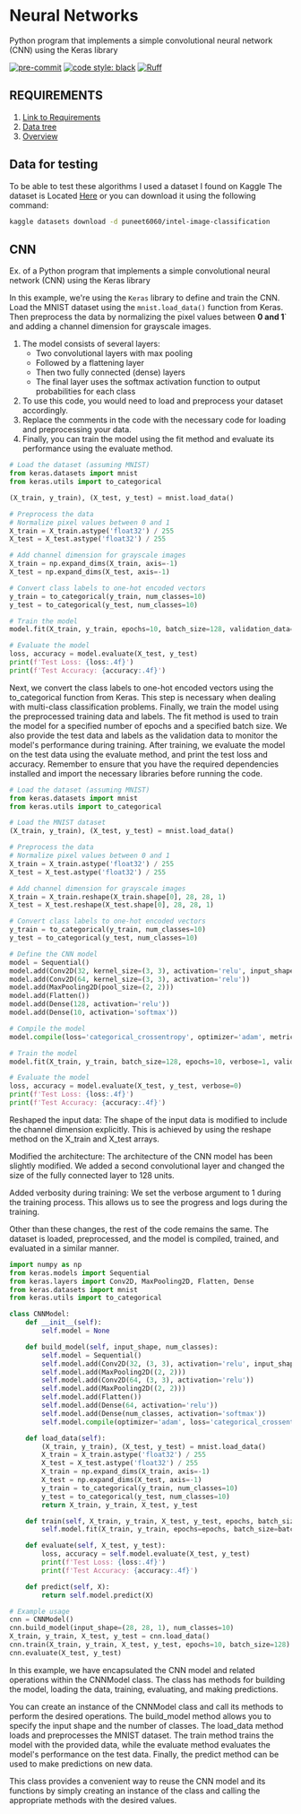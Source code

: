 # Neural Networks
Python program that implements a simple convolutional neural network (CNN) using the Keras library

<!-- BADGIE TIME -->

[![pre-commit](https://img.shields.io/badge/pre--commit-enabled-brightgreen?logo=pre-commit)](https://github.com/pre-commit/pre-commit)
[![code style: black](https://img.shields.io/badge/code_style-black-000000.svg)](https://github.com/psf/black)
[![Ruff](https://img.shields.io/endpoint?url=https://raw.githubusercontent.com/astral-sh/ruff/main/assets/badge/v2.json)](https://github.com/astral-sh/ruff)

<!-- END BADGIE TIME -->

## REQUIREMENTS

1. [Link to Requirements](./docs/requirements.md)
2. [Data tree](./docs/tree.html)
3. [Overview](./src/pipeline/overview.ipynb)

## Data for testing

To be able to test these algorithms I used a dataset I found on Kaggle
The dataset is Located [Here]
 or you can download it using the following command:

```bash
kaggle datasets download -d puneet6060/intel-image-classification
```

## CNN

Ex. of a Python program that implements a simple convolutional neural network (CNN) using the Keras library

In this example, we're using the `Keras` library to define and train the CNN. \
Load the MNIST dataset using the `mnist.load_data()` function from Keras.
Then preprocess the data by normalizing the pixel values between **0 and 1**` and adding a channel dimension for grayscale images.

1. The model consists of several layers:
    - Two convolutional layers with max pooling
    - Followed by a flattening layer
    - Then two fully connected (dense) layers
    - The final layer uses the softmax activation function to output probabilities for each class
2. To use this code, you would need to load and preprocess your dataset accordingly.
3. Replace the comments in the code with the necessary code for loading and preprocessing your data.
4. Finally, you can train the model using the fit method and evaluate its performance using the evaluate method.

```python
# Load the dataset (assuming MNIST)
from keras.datasets import mnist
from keras.utils import to_categorical

(X_train, y_train), (X_test, y_test) = mnist.load_data()

# Preprocess the data
# Normalize pixel values between 0 and 1
X_train = X_train.astype('float32') / 255
X_test = X_test.astype('float32') / 255

# Add channel dimension for grayscale images
X_train = np.expand_dims(X_train, axis=-1)
X_test = np.expand_dims(X_test, axis=-1)

# Convert class labels to one-hot encoded vectors
y_train = to_categorical(y_train, num_classes=10)
y_test = to_categorical(y_test, num_classes=10)

# Train the model
model.fit(X_train, y_train, epochs=10, batch_size=128, validation_data=(X_test, y_test))

# Evaluate the model
loss, accuracy = model.evaluate(X_test, y_test)
print(f'Test Loss: {loss:.4f}')
print(f'Test Accuracy: {accuracy:.4f}')
```

Next, we convert the class labels to one-hot encoded vectors using the to_categorical function from Keras. This step is necessary when dealing with multi-class classification problems.
Finally, we train the model using the preprocessed training data and labels. The fit method is used to train the model for a specified number of epochs and a specified batch size. We also provide the test data and labels as the validation data to monitor the model's performance during training.
After training, we evaluate the model on the test data using the evaluate method, and print the test loss and accuracy.
Remember to ensure that you have the required dependencies installed and import the necessary libraries before running the code.

```python
# Load the dataset (assuming MNIST)
from keras.datasets import mnist
from keras.utils import to_categorical

# Load the MNIST dataset
(X_train, y_train), (X_test, y_test) = mnist.load_data()

# Preprocess the data
# Normalize pixel values between 0 and 1
X_train = X_train.astype('float32') / 255
X_test = X_test.astype('float32') / 255

# Add channel dimension for grayscale images
X_train = X_train.reshape(X_train.shape[0], 28, 28, 1)
X_test = X_test.reshape(X_test.shape[0], 28, 28, 1)

# Convert class labels to one-hot encoded vectors
y_train = to_categorical(y_train, num_classes=10)
y_test = to_categorical(y_test, num_classes=10)

# Define the CNN model
model = Sequential()
model.add(Conv2D(32, kernel_size=(3, 3), activation='relu', input_shape=(28, 28, 1)))
model.add(Conv2D(64, kernel_size=(3, 3), activation='relu'))
model.add(MaxPooling2D(pool_size=(2, 2)))
model.add(Flatten())
model.add(Dense(128, activation='relu'))
model.add(Dense(10, activation='softmax'))

# Compile the model
model.compile(loss='categorical_crossentropy', optimizer='adam', metrics=['accuracy'])

# Train the model
model.fit(X_train, y_train, batch_size=128, epochs=10, verbose=1, validation_data=(X_test, y_test))

# Evaluate the model
loss, accuracy = model.evaluate(X_test, y_test, verbose=0)
print(f'Test Loss: {loss:.4f}')
print(f'Test Accuracy: {accuracy:.4f}')
```

Reshaped the input data: The shape of the input data is modified to include the channel dimension explicitly. This is achieved by using the reshape method on the X_train and X_test arrays.

Modified the architecture: The architecture of the CNN model has been slightly modified. We added a second convolutional layer and changed the size of the fully connected layer to 128 units.

Added verbosity during training: We set the verbose argument to 1 during the training process. This allows us to see the progress and logs during the training.

Other than these changes, the rest of the code remains the same. The dataset is loaded, preprocessed, and the model is compiled, trained, and evaluated in a similar manner.

```python
import numpy as np
from keras.models import Sequential
from keras.layers import Conv2D, MaxPooling2D, Flatten, Dense
from keras.datasets import mnist
from keras.utils import to_categorical

class CNNModel:
    def __init__(self):
        self.model = None

    def build_model(self, input_shape, num_classes):
        self.model = Sequential()
        self.model.add(Conv2D(32, (3, 3), activation='relu', input_shape=input_shape))
        self.model.add(MaxPooling2D((2, 2)))
        self.model.add(Conv2D(64, (3, 3), activation='relu'))
        self.model.add(MaxPooling2D((2, 2)))
        self.model.add(Flatten())
        self.model.add(Dense(64, activation='relu'))
        self.model.add(Dense(num_classes, activation='softmax'))
        self.model.compile(optimizer='adam', loss='categorical_crossentropy', metrics=['accuracy'])

    def load_data(self):
        (X_train, y_train), (X_test, y_test) = mnist.load_data()
        X_train = X_train.astype('float32') / 255
        X_test = X_test.astype('float32') / 255
        X_train = np.expand_dims(X_train, axis=-1)
        X_test = np.expand_dims(X_test, axis=-1)
        y_train = to_categorical(y_train, num_classes=10)
        y_test = to_categorical(y_test, num_classes=10)
        return X_train, y_train, X_test, y_test

    def train(self, X_train, y_train, X_test, y_test, epochs, batch_size):
        self.model.fit(X_train, y_train, epochs=epochs, batch_size=batch_size, validation_data=(X_test, y_test))

    def evaluate(self, X_test, y_test):
        loss, accuracy = self.model.evaluate(X_test, y_test)
        print(f'Test Loss: {loss:.4f}')
        print(f'Test Accuracy: {accuracy:.4f}')

    def predict(self, X):
        return self.model.predict(X)

# Example usage
cnn = CNNModel()
cnn.build_model(input_shape=(28, 28, 1), num_classes=10)
X_train, y_train, X_test, y_test = cnn.load_data()
cnn.train(X_train, y_train, X_test, y_test, epochs=10, batch_size=128)
cnn.evaluate(X_test, y_test)
```

In this example, we have encapsulated the CNN model and related operations within the CNNModel class. The class has methods for building the model, loading the data, training, evaluating, and making predictions.

You can create an instance of the CNNModel class and call its methods to perform the desired operations. The build_model method allows you to specify the input shape and the number of classes. The load_data method loads and preprocesses the MNIST dataset. The train method trains the model with the provided data, while the evaluate method evaluates the model's performance on the test data. Finally, the predict method can be used to make predictions on new data.

This class provides a convenient way to reuse the CNN model and its functions by simply creating an instance of the class and calling the appropriate methods with the desired values.

[Here]:  <https://www.kaggle.com/datasets/puneet6060/intel-image-classification> "Intel Image Classification"
